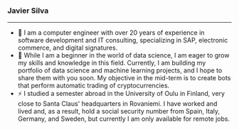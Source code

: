 ### Javier Silva

---

- 🔭 I am a computer engineer with over 20 years of experience in software development and IT consulting, specializing in SAP, electronic commerce, and digital signatures.
- 🌱 While I am a beginner in the world of data science, I am eager to grow my skills and knowledge in this field. Currently, I am building my portfolio of data science and machine learning projects, and I hope to share them with you soon. My objective in the mid-term is to create bots that perform automatic trading of cryptocurrencies.
- ⚡ I studied a semester abroad in the University of Oulu in Finland, very close to Santa Claus' headquarters in Rovaniemi. I have worked and lived and, as a result, hold a social security number from Spain, Italy, Germany, and Sweden, but currently I am only available for remote jobs.


